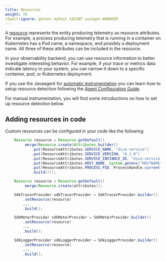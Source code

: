 ```yaml
---
title: Resources
weight: 70
cSpell:ignore: getenv myhost SIGINT uuidgen WORKDIR
---
```


A [resource](/docs/specs/otel/resource/sdk/) represents the entity producing
telemetry as resource attributes. For example, a process producing telemetry
that is running in a container on Kubernetes has a Pod name, a namespace, and
possibly a deployment name. All three of these attributes can be included in the
resource.

In your observability backend, you can use resource information to better
investigate interesting behavior. For example, if your trace or metrics data
indicate latency in your system, you can narrow it down to a specific container,
pod, or Kubernetes deployment.

If you use the Javaagent for
[automatic instrumentation](/docs/instrumentation/java/automatic) you can learn
how to setup resource detection following the
[Agent Configuration Guide](/docs/instrumentation/java/automatic/agent-config).

For manual instrumentation, you will find some introductions on how to set up
resource detection below.

## Adding resources in code

Custom resources can be configured in your code like the following:

```java
    Resource resource = Resource.getDefault()
        .merge(Resource.create(Attributes.builder()
            .put(ResourceAttributes.SERVICE_NAME, "dice-service")
            .put(ResourceAttributes.SERVICE_VERSION, "0.1.0")
            .put(ResourceAttributes.SERVICE_INSTANCE_ID, "dice-service-1")
            .put(ResourceAttributes.HOST_NAME, System.getenv("HOSTNAME"))
            .put(ResourceAttributes.PROCESS_PID, ProcessHandle.current().pid())
            .build()));

    Resource resource = Resource.getDefault()
        .merge(Resource.create(attributes));

    SdkTracerProvider sdkTracerProvider = SdkTracerProvider.builder()
        .setResource(resource)
        ...
        .build();

    SdkMeterProvider sdkMeterProvider = SdkMeterProvider.builder()
        .setResource(resource)
        ...
        .build();

    SdkLoggerProvider sdkLoggerProvider = SdkLoggerProvider.builder()
        .setResource(resource)
        ...
        .build();
```
